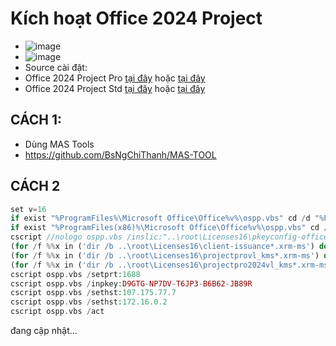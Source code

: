 # Kích hoạt Office 2024 Project
- ![image](https://github.com/user-attachments/assets/892ab962-1334-4126-9b74-42be48da0f04)
- ![image](https://github.com/BsNgChiThanh/Lich-phong-kham/assets/82578024/d575f08f-29b1-4848-83b0-fb5e88dcb50c)
- Source cài đặt:
- Office 2024 Project Pro [tại đây](https://raw.githubusercontent.com/BsNgChiThanh/Office2024Project/IMP/OfficeProjectPro2024.exe) hoặc [tại đây](https://c2rsetup.officeapps.live.com/c2r/download.aspx?ProductreleaseID=ProjectPro2024Retail&platform=x64&language=de-de&version=O16GA)
- Office 2024 Project Std [tại đây](https://raw.githubusercontent.com/BsNgChiThanh/Office2024Project/IMP/OfficeProjectStd2024.exe) hoặc [tại đây](https://c2rsetup.officeapps.live.com/c2r/download.aspx?ProductreleaseID=ProjectStd2024Retail&platform=x64&language=de-de&version=O16GA)

## CÁCH 1:
- Dùng MAS Tools
- https://github.com/BsNgChiThanh/MAS-TOOL

## CÁCH 2

```php
set v=16
if exist "%ProgramFiles%\Microsoft Office\Office%v%\ospp.vbs" cd /d "%ProgramFiles%\Microsoft Office\Office%v%"
if exist "%ProgramFiles(x86)%\Microsoft Office\Office%v%\ospp.vbs" cd /d "%ProgramFiles(x86)%\Microsoft Office\Office%v%"
cscript //nologo ospp.vbs /inslic:"..\root\Licenses16\pkeyconfig-office.xrm-ms" >nul
(for /f %%x in ('dir /b ..\root\Licenses16\client-issuance*.xrm-ms') do cscript ospp.vbs /inslic:"..\root\Licenses16\%%x" >nul)
(for /f %%x in ('dir /b ..\root\Licenses16\projectprovl_kms*.xrm-ms') do cscript ospp.vbs /inslic:"..\root\Licenses16\%%x" >nul)
(for /f %%x in ('dir /b ..\root\Licenses16\projectpro2024vl_kms*.xrm-ms') do cscript ospp.vbs /inslic:"..\root\Licenses16\%%x" >nul)
cscript ospp.vbs /setprt:1688
cscript ospp.vbs /inpkey:D9GTG-NP7DV-T6JP3-B6B62-JB89R
cscript ospp.vbs /sethst:107.175.77.7
cscript ospp.vbs /sethst:172.16.0.2
cscript ospp.vbs /act
```
đang cập nhật...

